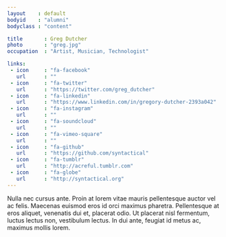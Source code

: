 ```yaml
---
layout    : default
bodyid    : "alumni"
bodyclass : "content"

title       : Greg Dutcher
photo       : "greg.jpg"
occupation  : "Artist, Musician, Technologist"

links:
 - icon     : "fa-facebook"
   url      : ""
 - icon     : "fa-twitter"
   url      : "https://twitter.com/greg_dutcher"
 - icon     : "fa-linkedin"
   url      : "https://www.linkedin.com/in/gregory-dutcher-2393a042"
 - icon     : "fa-instagram"
   url      : ""
 - icon     : "fa-soundcloud"
   url      : ""
 - icon     : "fa-vimeo-square"
   url      : ""
 - icon     : "fa-github"
   url      : "https://github.com/syntactical"
 - icon     : "fa-tumblr"
   url      : "http://acreful.tumblr.com"
 - icon     : "fa-globe"
   url      : "http://syntactical.org"
---
```


Nulla nec cursus ante. Proin at lorem vitae mauris pellentesque auctor vel ac felis. Maecenas euismod eros id orci maximus pharetra. Pellentesque at eros aliquet, venenatis dui et, placerat odio. Ut placerat nisl fermentum, luctus lectus non, vestibulum lectus. In dui ante, feugiat id metus ac, maximus mollis lorem.